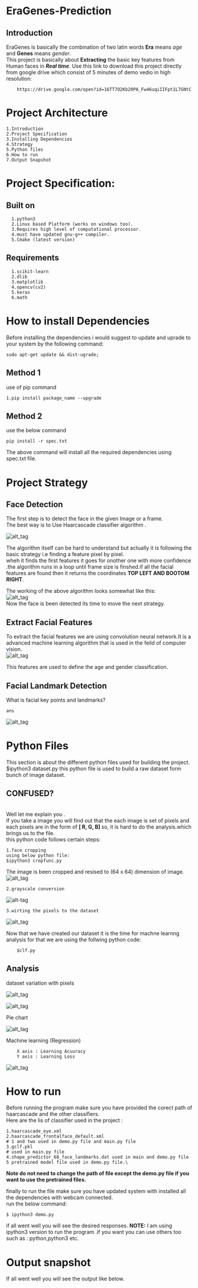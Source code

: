 # EraGenes-Prediction
## Introduction
EraGenes is basically the combination of two latin words <b>Era</b> means <i>age</i> and <b>Genes</b> means <i>gender</i>.
<br>
This project is basically about <b>Extracting</b> the basic key features from Human faces in <b><i>Real time</i></b>.
Use this link to download this project directly from google drive which consist of 5 minutes of demo vedio in high resolution:

        https://drive.google.com/open?id=16TT7O2Kb20PA_Fw46uqiIIFpt1L7GNtC
# Project Architecture

    1.Introduction
    2.Project Specification
    3.Installing Dependencies
    4.Strategy
    5.Python files
    6.How to run
    7.Output Snapshot
    
# Project Specification:
## Built on
    
      1.python3
      2.Linux based Platform (works on windows too).
      3.Requires high level of computational processor.
      4.must have updated gnu-g++ compiler.
      5.Cmake (latest version)
      
## Requirements 

      1.scikit-learn
      2.dlib
      3.matplotlib
      4.opencv(cv2)
      5.keras
      6.math
      
# How to install Dependencies
Before installing the dependencies i would suggest to update and uprade to your system by the following command:

    sudo apt-get update && dist-ugrade;
## Method 1
use of pip command

    1.pip install package_name --upgrade
    
## Method 2
use the below command

    pip install -r spec.txt
The above command will install all the required dependencies using spec.txt file.

# Project Strategy
## Face Detection
The first step is to detect the face in the given Image or a frame.<br>The best way is to Use Haarcascade classifier algorithm .

![alt_tag](http://www.jamesshorten.com/images/FindMouthCentreFlowChart.png)

The algorithm itself can be hard to understand but actually it is following the basic strategy i.e finding a feature pixel by pixel.<br>
wheh it finds the first features it goes for onother one with more confidence .the algorithm runs in a loop until frame size is finshed.if all the facial features are found then it returns the coordinates <b>TOP LEFT AND BOOTOM RIGHT</b>.

The working of the above algorithm looks somewhat like this:<br>
![alt_tag](https://memememememememe.me/assets/posts/training-haar-cascades/haarFace.jpg)<br>
Now the face is been detected its time to move the next strategy.

## Extract Facial Features 
To extract the facial features we are using convolution neural network.It is a advanced machine learning algorithm that is used in the feild of computer vision.<br>
![alt_tag](https://image.slidesharecdn.com/paper-presentation3-140114164750-phpapp02/95/neuroevolution-and-deep-learing-4-638.jpg?cb=1389718191)

This features are used to define the age and gender classification.

## Facial Landmark Detection
What is facial key points and landmarks?

    ans
 ![alt_tag](https://ars.els-cdn.com/content/image/1-s2.0-S0957417415004170-gr1.jpg)
# Python Files
This section is about the different python files used for building the project.
        $ipython3 dataset.py
this python file is used to build a raw dataset form bunch of image dataset.
<b><h2>CONFUSED?</h2></b><br>
 Well let me explain you .<br>
 If you take a image you will find out that the each image is set of pixels and each pixels are in the form of <B> [ R, G, B] </B>
 so, it is hard to do the analysis.which brings us to the file.<br>
 this python code follows certain steps:
 
    1.face cropping
    using below python file:
    $ipython3 cropfunc.py
 The image is been cropped and resised to (64 x 64) dimension of image.<br>
![alt_tag](https://github.com/vshantam/Age-Prediction/blob/master/Analysis/Capture2.PNG)
    
    2.grayscale conversion
![alt-tag](https://github.com/vshantam/Age-Prediction/blob/master/Analysis/Capture3.PNG)

    3.wirting the pixels to the dataset
![alt_tag](https://github.com/vshantam/Age-Prediction/blob/master/Analysis/Screenshot%20(20).png)

Now that we have created our dataset it is the time for machne learnng analysis for that we are using the follwing python code:

        $clf.py
        
## Analysis
dataset variation with pixels<br>

![alt_tag](https://github.com/vshantam/Age-Prediction/blob/master/Analysis/Figure_3.png)

![alt_tag](https://github.com/vshantam/Age-Prediction/blob/master/Analysis/Figure_2.png)


Pie chart<br>

![alt_tag](https://github.com/vshantam/Age-Prediction/blob/master/Analysis/Figure_1.png)


Machine learning (Regression)<br>
    
        X axis : Learning Acuuracy
        Y axis : Learning Loss
![alt_tag](https://github.com/vshantam/Age-Prediction/blob/master/Gender/gplot1.png)

# How to run
Before running the program make sure you have provided the corect path of haarcascade and the other classifiers.<br>
Here are the lis of classifier used in the project :

    1.haarcascade_eye.xml
    2.haarcascade_frontalface_default.xml
    # 1 and two used in demo.py file and main.py file
    3.gclf.pkl 
    # used in main.py file
    4.shape_predictor_68_face_landmarks.dat used in main and demo.py file
    5 pretrained model file used in demo.py file.\
<b> Note do not need to change the path of file except the demo.py file if you want to use the pretrained files.</b>

finally to run the file make sure you have updated system with installed all the dependencies with webcam connected.<br>
run the below command:

    $ ipython3 demo.py
if all went well you will see the desired responses.
<b>NOTE:</b> I am using ipython3 version to run the program .if you want you can use others too such as : python,python3 etc.

# Output snapshot

If all went well you will see the output like below.

